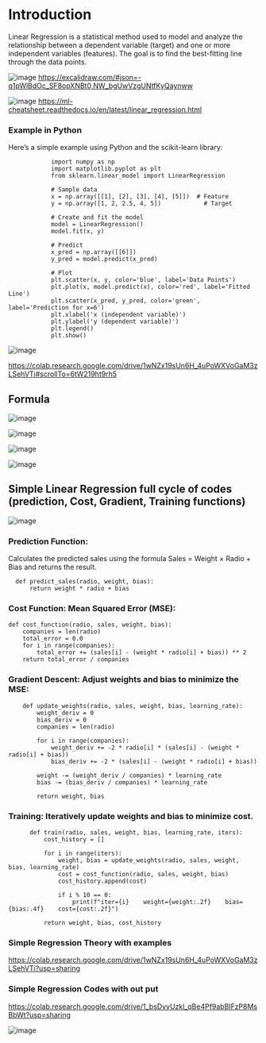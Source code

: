 # Introduction
Linear Regression is a statistical method used to model and analyze the relationship between a dependent variable (target) and one or more independent variables (features). The goal is to find the best-fitting line through the data points.

![image](https://github.com/user-attachments/assets/4a739357-e520-4d15-90e9-1b0b45cb6cda)
https://excalidraw.com/#json=-q1pWlBdOc_SF8opXNBt0,NW_bgUwVzgUNtfKyQaynww

![image](https://github.com/user-attachments/assets/0262ea95-9173-4209-a78c-52b81487af04)
https://ml-cheatsheet.readthedocs.io/en/latest/linear_regression.html



###  Example in Python

Here’s a simple example using Python and the scikit-learn library:

                import numpy as np
                import matplotlib.pyplot as plt
                from sklearn.linear_model import LinearRegression
                
                # Sample data
                x = np.array([[1], [2], [3], [4], [5]])  # Feature
                y = np.array([1, 2, 2.5, 4, 5])            # Target
                
                # Create and fit the model
                model = LinearRegression()
                model.fit(x, y)
                
                # Predict
                x_pred = np.array([[6]])
                y_pred = model.predict(x_pred)
                
                # Plot
                plt.scatter(x, y, color='blue', label='Data Points')
                plt.plot(x, model.predict(x), color='red', label='Fitted Line')
                plt.scatter(x_pred, y_pred, color='green', label='Prediction for x=6')
                plt.xlabel('x (independent variable)')
                plt.ylabel('y (dependent variable)')
                plt.legend()
                plt.show()

        
![image](https://github.com/user-attachments/assets/adb3841f-4eba-48ba-95ce-215a9d52530e)



https://colab.research.google.com/drive/1wNZx19sUn6H_4uPoWXVoGaM3zLSehVTi#scrollTo=6tW219ht9rh5


## Formula

![image](https://github.com/user-attachments/assets/f3f78179-f8a0-4a65-9bb3-332c086fa05d)

![image](https://github.com/user-attachments/assets/c27db33d-3a44-44af-ba48-88f682a108b4)

![image](https://github.com/user-attachments/assets/7b7c5a13-89c8-4d02-a4ed-81719d6e8ec5)

![image](https://github.com/user-attachments/assets/59fe4dbf-08d5-412e-8dfa-dbb277e53f23)


## Simple Linear Regression full cycle of codes (prediction, Cost, Gradient, Training functions)

![image](https://github.com/user-attachments/assets/9cb4c673-fd48-4c46-8148-4b548c9bb29d)


### Prediction Function:
Calculates the predicted sales using the formula Sales = Weight × Radio + Bias
and returns the result.

      def predict_sales(radio, weight, bias):
          return weight * radio + bias
          
### Cost Function: Mean Squared Error (MSE): 

    def cost_function(radio, sales, weight, bias):
        companies = len(radio)
        total_error = 0.0
        for i in range(companies):
            total_error += (sales[i] - (weight * radio[i] + bias)) ** 2
        return total_error / companies
        
### Gradient Descent: Adjust weights and bias to minimize the MSE:

        def update_weights(radio, sales, weight, bias, learning_rate):
            weight_deriv = 0
            bias_deriv = 0
            companies = len(radio)
        
            for i in range(companies):
                weight_deriv += -2 * radio[i] * (sales[i] - (weight * radio[i] + bias))
                bias_deriv += -2 * (sales[i] - (weight * radio[i] + bias))
        
            weight -= (weight_deriv / companies) * learning_rate
            bias -= (bias_deriv / companies) * learning_rate
        
            return weight, bias

### Training: Iteratively update weights and bias to minimize cost.

          def train(radio, sales, weight, bias, learning_rate, iters):
              cost_history = []
          
              for i in range(iters):
                  weight, bias = update_weights(radio, sales, weight, bias, learning_rate)
                  cost = cost_function(radio, sales, weight, bias)
                  cost_history.append(cost)
          
                  if i % 10 == 0:
                      print(f"iter={i}    weight={weight:.2f}    bias={bias:.4f}    cost={cost:.2f}")
          
              return weight, bias, cost_history

### Simple Regression Theory with examples 
https://colab.research.google.com/drive/1wNZx19sUn6H_4uPoWXVoGaM3zLSehVTi?usp=sharing

### Simple Regression Codes with out put
https://colab.research.google.com/drive/1_bsDyyUzkl_qBe4Pf9abBIFzP8MsBbWt?usp=sharing

![image](https://github.com/user-attachments/assets/b7d26c13-7d36-4bd0-8f6b-aed185847568)




